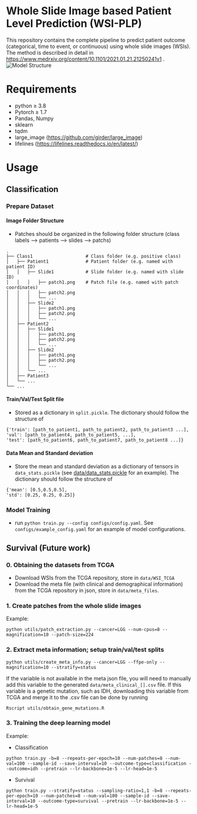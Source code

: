 # Whole Slide Image based Patient Level Prediction (WSI-PLP)
This repository contains the complete pipeline to predict patient outcome (categorical, time to event, or continuous) using whole slide images (WSIs). The method is described in detail in https://www.medrxiv.org/content/10.1101/2021.01.21.21250241v1 . 
![Model Structure](figure/model-structure.png)

# Requirements
* python ≥ 3.8
* Pytorch ≥ 1.7
* Pandas, Numpy
* sklearn
* tqdm
* large_image (https://github.com/girder/large_image)
* lifelines (https://lifelines.readthedocs.io/en/latest/)

# Usage

## Classification

### Prepare Dataset
#### Image Folder Structure
* Patches should be organized in the following folder structure (class labels --> patients --> slides --> patchs)
```
.
├── Class1                    # Class folder (e.g. positive class)
│   ├── Patient1              # Patient folder (e.g. named with patient ID)
│   │   ├── Slide1            # Slide folder (e.g. named with slide ID)
│   │   │   ├── patch1.png    # Patch file (e.g. named with patch coordinates)
│   │   │   ├── patch2.png
│   │   │   └── ... 
│   │   ├── Slide2
│   │   │   ├── patch1.png
│   │   │   ├── patch2.png
│   │   │   └── ... 
│   ├── Patient2              
│   │   ├── Slide1
│   │   │   ├── patch1.png
│   │   │   ├── patch2.png
│   │   │   └── ... 
│   │   ├── Slide2
│   │   │   ├── patch1.png
│   │   │   ├── patch2.png
│   │   │   └── ... 
│   │   └── ... 
│   ├── Patient3
│   └── ...
└── ...
```
#### Train/Val/Test Split file
* Stored as a dictionary in ```split.pickle```. The dictionary should follow the structure of
```
{'train': [path_to_patient1, path_to_patient2, path_to_patient3 ...],
'val': [path_to_patient4, path_to_patient5, ...],
'test': [path_to_patient6, path_to_patient7, path_to_patient8 ...]}
```

#### Data Mean and Standard deviation
* Store the mean and standard deviation as a dictionary of tensors in ```data_stats.pickle``` (see [data/data_stats.pickle](data/data_stats.pickle) for an example). The dictionary should follow the structure of
```
{'mean': [0.5,0.5,0.5],
'std': [0.25, 0.25, 0.25]}
```
### Model Training
* run ```python train.py --config configs/config.yaml```. See ```configs/example_config.yaml``` for an example of model configurations.


## Survival (Future work)

### 0. Obtaining the datasets from TCGA

* Download WSIs from the TCGA repository, store in `data/WSI_TCGA`
* Download the meta file (with clinical and demographical information) from the TCGA repository in json, store in `data/meta_files`.


### 1. Create patches from the whole slide images

Example: 

```
python utils/patch_extraction.py --cancer=LGG --num-cpus=8 --magnification=10 --patch-size=224 
```

### 2. Extract meta information; setup train/val/test splits

```
python utils/create_meta_info.py --cancer=LGG --ffpe-only --magnification=10 --stratify=status
```

If the variable is not available in the meta json file, you will need to manually add this variable to the generated `data/meta_clinical_[].csv` file. If this variable is a genetic mutation, such as IDH, downloading this variable from TCGA and merge it to the .csv file can be done by running

```
Rscript utils/obtain_gene_mutations.R
```

### 3. Training the deep learning model

Example:

* Classification
```
python train.py -b=8 --repeats-per-epoch=10 --num-patches=8 --num-val=100 --sample-id --save-interval=10 --outcome-type=classification --outcome=idh --pretrain --lr-backbone=1e-5 --lr-head=1e-5
```

* Survival
```
python train.py --stratify=status --sampling-ratio=1,1 -b=8 --repeats-per-epoch=10 --num-patches=8 --num-val=100 --sample-id --save-interval=10 --outcome-type=survival --pretrain --lr-backbone=1e-5 --lr-head=1e-5
```
